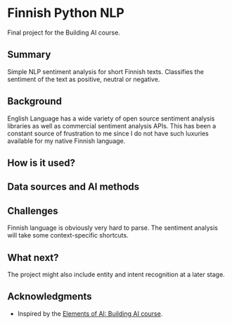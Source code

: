 <!-- This is the markdown template for the final project of the Building AI course, 
created by Reaktor Innovations and University of Helsinki. 
Copy the template, paste it to your GitHub README and edit! -->

# Finnish Python NLP

Final project for the Building AI course.

## Summary

Simple NLP sentiment analysis for short Finnish texts. Classifies the sentiment of the text as positive, neutral or negative. 

## Background

English Language has a wide variety of open source sentiment analysis libraries as well as commercial sentiment analysis APIs. This has been a constant source of frustration to me since I do not have such luxuries available for my native Finnish language.  

## How is it used?

## Data sources and AI methods


## Challenges

Finnish language is obviously very hard to parse. The sentiment analysis will take some context-specific shortcuts.  

## What next?

The project might also include entity and intent recognition at a later stage.

## Acknowledgments

* Inspired by the [Elements of AI: Building AI course](https://buildingai.elementsofai.com/).
